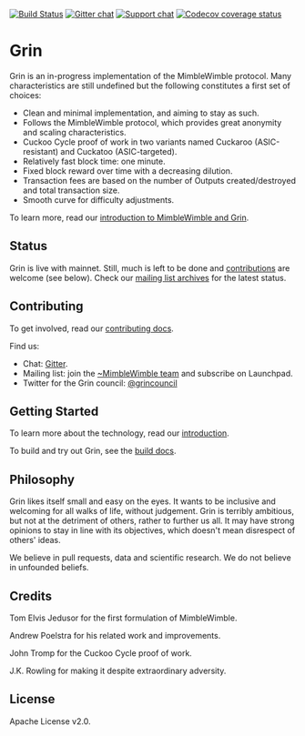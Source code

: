 [![Build Status](https://travis-ci.org/mimblewimble/grin.svg?branch=master)](https://travis-ci.org/mimblewimble/grin)
[![Gitter chat](https://badges.gitter.im/grin_community/Lobby.png)](https://gitter.im/grin_community/Lobby)
[![Support chat](https://badges.gitter.im/grin_community/Lobby.png)](https://gitter.im/grin_community/support)
[![Codecov coverage status](https://codecov.io/gh/mimblewimble/grin/branch/master/graph/badge.svg)](https://codecov.io/gh/mimblewimble/grin)

# Grin

Grin is an in-progress implementation of the MimbleWimble protocol. Many characteristics are still undefined but the following constitutes a first set of choices:

  * Clean and minimal implementation, and aiming to stay as such.
  * Follows the MimbleWimble protocol, which provides great anonymity and scaling characteristics.
  * Cuckoo Cycle proof of work in two variants named Cuckaroo (ASIC-resistant) and Cuckatoo (ASIC-targeted).
  * Relatively fast block time: one minute.
  * Fixed block reward over time with a decreasing dilution.
  * Transaction fees are based on the number of Outputs created/destroyed and total transaction size.
  * Smooth curve for difficulty adjustments.

To learn more, read our [introduction to MimbleWimble and Grin](doc/intro.md).

## Status

Grin is live with mainnet. Still, much is left to be done and [contributions](CONTRIBUTING.md) are welcome (see below). Check our [mailing list archives](https://lists.launchpad.net/mimblewimble/) for the latest status.

## Contributing

To get involved, read our [contributing docs](CONTRIBUTING.md).

Find us:

* Chat: [Gitter](https://gitter.im/grin_community/Lobby).
* Mailing list: join the [~MimbleWimble team](https://launchpad.net/~mimblewimble) and subscribe on Launchpad.
* Twitter for the Grin council: [@grincouncil](https://twitter.com/grincouncil)

## Getting Started

To learn more about the technology, read our [introduction](doc/intro.md).

To build and try out Grin, see the [build docs](doc/build.md).

## Philosophy

Grin likes itself small and easy on the eyes. It wants to be inclusive and welcoming for all walks of life, without judgement. Grin is terribly ambitious, but not at the detriment of others, rather to further us all. It may have strong opinions to stay in line with its objectives, which doesn't mean disrespect of others' ideas.

We believe in pull requests, data and scientific research. We do not believe in unfounded beliefs.

## Credits

Tom Elvis Jedusor for the first formulation of MimbleWimble.

Andrew Poelstra for his related work and improvements.

John Tromp for the Cuckoo Cycle proof of work.

J.K. Rowling for making it despite extraordinary adversity.

## License

Apache License v2.0.
